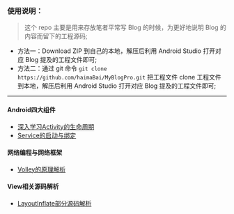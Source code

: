 ### 使用说明：

> 这个 repo 主要是用来存放笔者平常写 Blog 的时候，为更好地说明 Blog 的内容而留下的工程源码;

- 方法一：Download ZIP 到自己的本地，解压后利用 Android Studio 打开对应 Blog 提及的工程文件即可;
- 方法二：通过 git 命令 ```git clone https://github.com/haimaBai/MyBlogPro.git``` 把工程文件 clone 工程文件到本地，解压后利用 Android Studio 打开对应 Blog 提及的工程文件即可;

* * * 

#### Android四大组件

- [深入学习Activity的生命周期](https://haimabai.github.io/2017/10/04/%E6%B7%B1%E5%85%A5%E5%AD%A6%E4%B9%A0Activity%E7%9A%84%E7%94%9F%E5%91%BD%E5%91%A8%E6%9C%9F/)
- [Service的启动与绑定](https://haimabai.github.io/2017/10/17/Service%E7%9A%84%E5%90%AF%E5%8A%A8%E4%B8%8E%E7%BB%91%E5%AE%9A/)

#### 网络编程与网络框架

- [Volley的原理解析](https://haimabai.github.io/2017/10/22/Volley%E5%8E%9F%E7%90%86%E8%A7%A3%E6%9E%90/)


#### View相关源码解析

- [LayoutInflate部分源码解析](https://hndroid.github.io/2018/04/03/LayoutInflate%E9%83%A8%E5%88%86%E6%BA%90%E7%A0%81%E8%A7%A3%E6%9E%90/)

